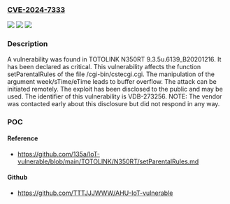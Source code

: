 ### [CVE-2024-7333](https://cve.mitre.org/cgi-bin/cvename.cgi?name=CVE-2024-7333)
![](https://img.shields.io/static/v1?label=Product&message=N350RT&color=blue)
![](https://img.shields.io/static/v1?label=Version&message=%3D%209.3.5u.6139_B20201216%20&color=brighgreen)
![](https://img.shields.io/static/v1?label=Vulnerability&message=CWE-120%20Buffer%20Overflow&color=brighgreen)

### Description

A vulnerability was found in TOTOLINK N350RT 9.3.5u.6139_B20201216. It has been declared as critical. This vulnerability affects the function setParentalRules of the file /cgi-bin/cstecgi.cgi. The manipulation of the argument week/sTime/eTime leads to buffer overflow. The attack can be initiated remotely. The exploit has been disclosed to the public and may be used. The identifier of this vulnerability is VDB-273256. NOTE: The vendor was contacted early about this disclosure but did not respond in any way.

### POC

#### Reference
- https://github.com/135a/IoT-vulnerable/blob/main/TOTOLINK/N350RT/setParentalRules.md

#### Github
- https://github.com/TTTJJJWWW/AHU-IoT-vulnerable

